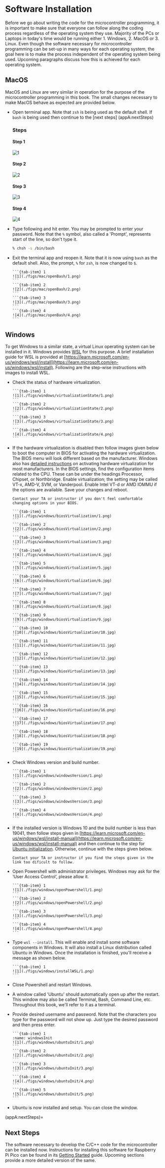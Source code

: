 # Software Installation
Before we go about writing the code for the microcontroller programming, it is important to make sure that everyone can follow along the coding process regardless of the operating system they use. Majority of the PCs or Laptops in today's time would be running either 1. Windows, 2. MacOS or 3. Linux. Even though the software necessary for microcontroller programming can be set-up in many ways for each operating system, the goal here is to make the process independent of the operating system being used. Upcoming paragraphs discuss how this is achieved for each operating system.

## MacOS
MacOS and Linux are very similar in operation for the purpose of the microcontroller programming in this book. The small changes necessary to make MacOS behave as expected are provided below.
- Open terminal app. Note that `zsh` is being used as the default shell. If `bash` is being used then continue to the [next steps] (appA:nextSteps) 
  ### Steps
    #### Step 1
    ![1](figs/mac/openZsh/1.png?raw=true)
   
    #### Step 2
    ![2](./figs/mac/openZsh/2.png)
  
    #### Step 3
    ![3](./figs/mac/openZsh/3.png)
  
    #### Step 4
    ![4](./figs/mac/openZsh/4.png)
    
- Type following and hit enter. You may be prompted to enter your password. Note that the `%` symbol, also called a 'Prompt', represents start of the line, so don't type it.
    ```zsh
    % chsh -s /bin/bash
    ```
- Exit the terminal app and reopen it. Note that it is now using `bash` as the default shell. Also, the prompt, `%` for `zsh`, is now changed to `$`.
    ````{tab-set}
    ```{tab-item} 1
    ![1](./figs/mac/openBash/1.png)
    ```
    ```{tab-item} 2
    ![2](./figs/mac/openBash/2.png)
    ```
    ```{tab-item} 3
    ![3](./figs/mac/openBash/3.png)
    ```
    ```{tab-item} 4
    ![4](./figs/mac/openBash/4.png)
    ```
    ````

## Windows
To get Windows to a similar state, a virtual Linux operating system can be installed in it. Windows provides [WSL](https://learn.microsoft.com/en-us/windows/wsl/about) for this purpose. A brief installation guide for WSL is provided at [https://learn.microsoft.com/en-us/windows/wsl/install](https://learn.microsoft.com/en-us/windows/wsl/install). Following are the step-wise instructions with images to install WSL.
- Check the status of hardware virtualization.
    ````{tab-set}
    ```{tab-item} 1
    ![1](./figs/windows/virtualizationState/1.png)
    ```
    ```{tab-item} 2
    ![2](./figs/windows/virtualizationState/2.png)
    ```
    ```{tab-item} 3
    ![3](./figs/windows/virtualizationState/3.png)
    ```
    ```{tab-item} 4
    ![4](./figs/windows/virtualizationState/4.png)
    ```
    ````

- If the hardware virtualization is disabled then follow images given below to boot the computer in BIOS for activating the hardware virtualization. The BIOS menu will look different based on the manufacturer. Windows also has [detailed instructions](https://support.microsoft.com/en-us/windows/enable-virtualization-on-windows-11-pcs-c5578302-6e43-4b4b-a449-8ced115f58e1) on activating hardware virtualization for most manufacturers. In the BIOS settings, find the configuration items related to the CPU. These can be under the headings Processor, Chipset, or Northbridge. Enable virtualization; the setting may be called VT-x, AMD-V, SVM, or Vanderpool. Enable Intel VT-d or AMD IOMMU if the options are available. Save your changes and reboot.
    ```{note}
    Contact your TA or instructor if you don't feel comfortable changing options in your BIOS.
    ```
    ````{tab-set}
    ```{tab-item} 1
    ![1](./figs/windows/biosVirtualization/1.png)
    ```
    ```{tab-item} 2
    ![2](./figs/windows/biosVirtualization/2.png)
    ```
    ```{tab-item} 3
    ![3](./figs/windows/biosVirtualization/3.png)
    ```
    ```{tab-item} 4
    ![4](./figs/windows/biosVirtualization/4.jpg)
    ```
    ```{tab-item} 5
    ![5](./figs/windows/biosVirtualization/5.jpg)
    ```
    ```{tab-item} 6
    ![6](./figs/windows/biosVirtualization/6.jpg)
    ```
    ```{tab-item} 7
    ![7](./figs/windows/biosVirtualization/7.jpg)
    ```
    ```{tab-item} 8
    ![8](./figs/windows/biosVirtualization/8.jpg)
    ```
    ```{tab-item} 9
    ![9](./figs/windows/biosVirtualization/9.jpg)
    ```
    ```{tab-item} 10
    ![10](./figs/windows/biosVirtualization/10.jpg)
    ```
    ```{tab-item} 11
    ![11](./figs/windows/biosVirtualization/11.jpg)
    ```
    ```{tab-item} 12
    ![12](./figs/windows/biosVirtualization/12.jpg)
    ```
    ```{tab-item} 13
    ![13](./figs/windows/biosVirtualization/13.jpg)
    ```
    ```{tab-item} 14
    ![14](./figs/windows/biosVirtualization/14.jpg)
    ```
    ```{tab-item} 15
    ![15](./figs/windows/biosVirtualization/15.jpg)
    ```
    ```{tab-item} 16
    ![16](./figs/windows/biosVirtualization/16.png)
    ```
    ```{tab-item} 17
    ![17](./figs/windows/biosVirtualization/17.png)
    ```
    ```{tab-item} 18
    ![18](./figs/windows/biosVirtualization/18.png)
    ```
    ```{tab-item} 19
    ![19](./figs/windows/biosVirtualization/19.png)
    ```
    ````
- Check Windows version and build number.
    ````{tab-set}
    ```{tab-item} 1
    ![1](./figs/windows/windowsVersion/1.png)
    ```
    ```{tab-item} 2
    ![2](./figs/windows/windowsVersion/2.png)
    ```
    ```{tab-item} 3
    ![3](./figs/windows/windowsVersion/3.png)
    ```
    ```{tab-item} 4
    ![4](./figs/windows/windowsVersion/4.png)
    ```
    ````
- If the installed version is Windows 10 and the build number is less than 19041, then follow steps given in [https://learn.microsoft.com/en-us/windows/wsl/install-manual](https://learn.microsoft.com/en-us/windows/wsl/install-manual) and then continue to the step for [Ubuntu initialization](windowsInit). Otherwise, continue with the steps given below.
    ```{note}
    Contact your TA or instructor if you find the steps given in the link too dificult to follow.
    ```
- Open Powershell with administrator privileges. Windows may ask for the ‘User Access Control’, please allow it.
    ````{tab-set}
    ```{tab-item} 1
    ![1](./figs/windows/openPowershell/1.png)
    ```
    ```{tab-item} 2
    ![2](./figs/windows/openPowershell/2.png)
    ```
    ```{tab-item} 3
    ![3](./figs/windows/openPowershell/3.png)
    ```
    ```{tab-item} 4
    ![4](./figs/windows/openPowershell/4.png)
    ```
    ````
- Type `wsl --install`. This will enable and install some software components in Windows. It will also install a Linux distribution called Ubuntu in Windows. Once the installation is finished, you'll receive a message as shown below.
    ````{tab-set}
    ```{tab-item} 1
    ![1](./figs/windows/installWSL/1.png)
    ```
    ````
- Close Powershell and restart Windows.
- A window called 'Ubuntu' should automatically open up after the restart. This window may also be called Terminal, Bash, Command Line, etc. Throughout this book, we'll refer to it as a terminal.
- Provide desired username and password. Note that the characters you type for the password will not show up. Just type the desired password and then press enter.
    ````{tab-set}
    ```{tab-item} 1
    :name: windowsInit
    ![1](./figs/windows/ubuntuInit/1.png)
    ```
    ```{tab-item} 2
    ![2](./figs/windows/ubuntuInit/2.png)
    ```
    ```{tab-item} 3
    ![3](./figs/windows/ubuntuInit/3.png)
    ```
    ```{tab-item} 4
    ![4](./figs/windows/ubuntuInit/4.png)
    ```
    ```{tab-item} 5
    ![5](./figs/windows/ubuntuInit/5.png)
    ```
    ````
- Ubuntu is now installed and setup. You can close the window.

(appA:nextSteps)=
## Next Steps
The software necessary to develop the C/C++ code for the microcontroller can be installed now. Instructions for installing this software for Raspberry Pi Pico can be found in its [Getting Started](https://datasheets.raspberrypi.com/pico/getting-started-with-pico.pdf) guide. Upcoming sections provide a more detailed version of the same.

